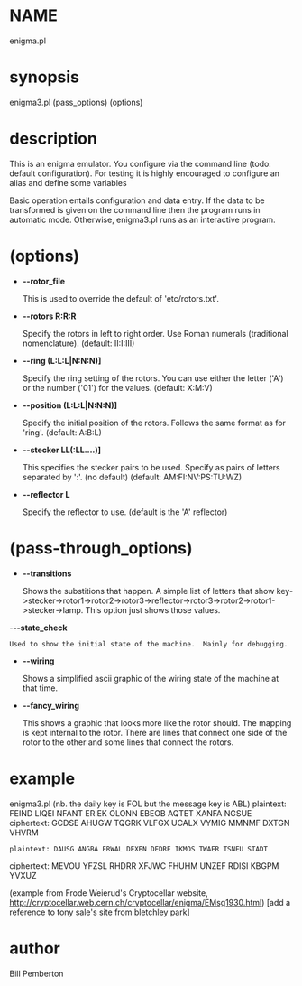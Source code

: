 # NAME

enigma.pl

# synopsis

enigma3.pl (pass\_options) (options)

# description

This is an enigma emulator. You configure via the command line (todo\: default configuration).
For testing it is highly encouraged to configure an alias and define some variables

Basic operation entails configuration and data entry.  If the data to be transformed is given on the command line then
the program runs in automatic mode.  Otherwise, enigma3.pl runs as an interactive program.

# (options)

- **--rotor\_file**

    This is used to override the default of 'etc/rotors.txt'.

- **--rotors R:R:R**

    Specify the rotors in left to right order. Use Roman numerals (traditional nomenclature). 
    \(default: II:I:III)

- **--ring (L:L:L|N:N:N)\]**

    Specify the ring setting of the rotors. You can use either the letter ('A') or the number ('01') for the values. 
    \(default: X:M:V)

- **--position (L:L:L|N:N:N)\]**

    Specify the initial position of the rotors. Follows the same format as for 'ring'.
    \(default: A:B:L)

- **--stecker LL(:LL....)\]**

    This specifies the stecker pairs to be used. Specify as pairs of letters separated by ':'. (no default)
    \(default: AM:FI:NV:PS:TU:WZ)

- **--reflector L**

    Specify the reflector to use. (default is the 'A' reflector)


# (pass-through\_options)

- **--transitions**

    Shows the substitions that happen.  A simple list of letters that show key->stecker->rotor1->rotor2->rotor3->reflector->rotor3->rotor2->rotor1->stecker->lamp.  This option just shows those values.

-**--state\_check**

    Used to show the initial state of the machine.  Mainly for debugging.

- **--wiring**

    Shows a simplified ascii graphic of the wiring state of the machine at that time.

- **--fancy\_wiring**

    This shows a graphic that looks more like the rotor should.  The mapping is kept internal to the rotor.  There are lines that connect one side of the rotor to the other and some lines that connect the rotors.


# example

enigma3.pl 
(nb. the daily key is FOL but the message key is ABL)
 plaintext: FEIND LIQEI NFANT ERIEK OLONN EBEOB AQTET XANFA NGSUE 
ciphertext: GCDSE AHUGW TQGRK VLFGX UCALX VYMIG MMNMF DXTGN VHVRM

    plaintext: DAUSG ANGBA ERWAL DEXEN DEDRE IKMOS TWAER TSNEU STADT
   ciphertext: MEVOU YFZSL RHDRR XFJWC FHUHM UNZEF RDISI KBGPM YVXUZ

(example from Frode Weierud's Cryptocellar website, http://cryptocellar.web.cern.ch/cryptocellar/enigma/EMsg1930.html)
\[add a reference to tony sale's site from bletchley park\]

# author

Bill Pemberton
